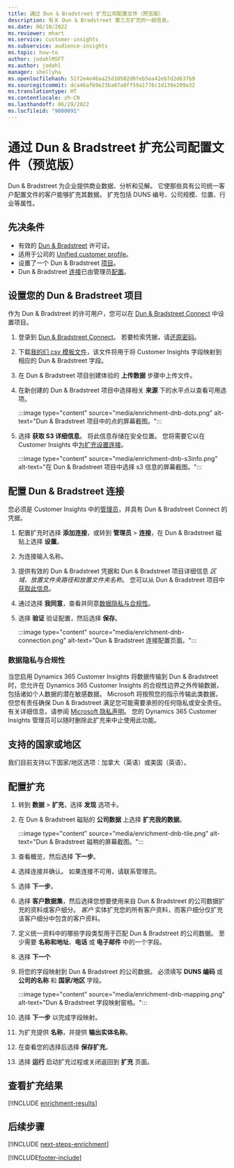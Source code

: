 ```yaml
---
title: 通过 Dun & Bradstreet 扩充公司配置文件（预览版）
description: 有关 Dun & Bradstreet 第三方扩充的一般信息。
ms.date: 06/10/2022
ms.reviewer: mhart
ms.service: customer-insights
ms.subservice: audience-insights
ms.topic: how-to
author: jodahlMSFT
ms.author: jodahl
manager: shellyha
ms.openlocfilehash: 51f2e4e46aa25d10502d0feb5ea42eb7d2d637b9
ms.sourcegitcommit: dca46afb9e23ba87a0ff59a1776c1d139e209a32
ms.translationtype: HT
ms.contentlocale: zh-CN
ms.lasthandoff: 06/29/2022
ms.locfileid: "9080891"
---
```

# <a name="enrich-company-profiles-with-dun--bradstreet-preview"></a>通过 Dun & Bradstreet 扩充公司配置文件（预览版）

Dun & Bradstreet 为企业提供商业数据、分析和见解。 它使那些具有公司统一客户配置文件的客户能够扩充其数据。 扩充包括 DUNS 编号、公司规模、位置、行业等属性。

## <a name="prerequisites"></a>先决条件

- 有效的 [Dun & Bradstreet](https://www.dnb.com/marketing/media/give-your-data-a-boost.html?source=microsoft_audience_insights) 许可证。
- 适用于公司的 [Unified customer profile](customer-profiles.md)。
- 设置了一个 Dun & Bradstreet [项目](#set-up-your-dun--bradstreet-project)。
- Dun & Bradstreet [连接](connections.md)已由管理员[配置](#configure-a-connection-for-dun--bradstreet)。

## <a name="set-up-your-dun--bradstreet-project"></a>设置您的 Dun & Bradstreet 项目

作为 Dun & Bradstreet 的许可用户，您可以在 [Dun & Bradstreet Connect](https://connect.dnb.com?lead_source=microsoft_audienceinsights) 中设置项目。

1. 登录到 [Dun & Bradstreet Connect](https://connect.dnb.com?lead_source=microsoft_audienceinsights)。 若要检索凭据，请[还原密码](https://sso.dnb.com/signin/forgot-password?lead_source=microsoft_audienceinsights)。

1. 下载[我的们 csv 模板文件](https://c360devenrichment.blob.core.windows.net/mapping/DnBCIdatamapping.csv)，该文件将用于将 Customer Insights 字段映射到相应的 Dun & Bradstreet 字段。

1. 在 Dun & Bradstreet 项目创建体验的 **上传数据** 步骤中上传文件。

1. 在新创建的 Dun & Bradstreet 项目中选择相关 **来源** 下的水平点以查看可用选项。

   :::image type="content" source="media/enrichment-dnb-dots.png" alt-text="Dun & Bradstreet 项目中的点的屏幕截图。":::

1. 选择 **获取 S3 详细信息**。 将此信息存储在安全位置。 您将需要它以在 Customer Insights 中[为扩充设置连接](#configure-a-connection-for-dun--bradstreet)。

   :::image type="content" source="media/enrichment-dnb-s3info.png" alt-text="在 Dun & Bradstreet 项目中选择 s3 信息的屏幕截图。":::

## <a name="configure-a-connection-for-dun--bradstreet"></a>配置 Dun & Bradstreet 连接

您必须是 Customer Insights 中的[管理员](permissions.md#admin)，并具有 Dun & Bradstreet Connect 的凭据。

1. 配置扩充时选择 **添加连接**，或转到 **管理员** > **连接**，在 Dun & Bradstreet 磁贴上选择 **设置**。

1. 为连接输入名称。

1. 提供有效的 Dun & Bradstreet 凭据和 Dun & Bradstreet 项目详细信息 *区域、放置文件夹路径和放置文件夹名称*。 您可以从 Dun & Bradstreet 项目中[获取此信息](#set-up-your-dun--bradstreet-project)。

1. 通过选择 **我同意**，查看并同意[数据隐私与合规性](#data-privacy-and-compliance)。

1. 选择 **验证** 验证配置，然后选择 **保存**。

   :::image type="content" source="media/enrichment-dnb-connection.png" alt-text="Dun & Bradstreet 连接配置页面。":::

### <a name="data-privacy-and-compliance"></a>数据隐私与合规性

当您启用 Dynamics 365 Customer Insights 将数据传输到 Dun & Bradstreet 时，您允许在 Dynamics 365 Customer Insights 的合规性边界之外传输数据，包括诸如个人数据的潜在敏感数据。 Microsoft 将按照您的指示传输此类数据，但您有责任确保 Dun & Bradstreet 满足您可能需要承担的任何隐私或安全责任。 有关详细信息，请参阅 [Microsoft 隐私声明](https://go.microsoft.com/fwlink/?linkid=396732)。
您的 Dynamics 365 Customer Insights 管理员可以随时删除此扩充来中止使用此功能。

## <a name="supported-countries-or-regions"></a>支持的国家或地区

我们目前支持以下国家/地区选项：加拿大（英语）或美国（英语）。

## <a name="configure-the-enrichment"></a>配置扩充

1. 转到 **数据** > **扩充**，选择 **发现** 选项卡。

1. 在 Dun & Bradstreet 磁贴的 **公司数据** 上选择 **扩充我的数据**。

   :::image type="content" source="media/enrichment-dnb-tile.png" alt-text="Dun & Bradstreet 磁稍的屏幕截图。":::

1. 查看概览，然后选择 **下一步**。

1. 选择连接并确认。 如果连接不可用，请联系管理员。

1. 选择 **下一步**。

1. 选择 **客户数据集**，然后选择您想要使用来自 Dun & Bradstreet 的公司数据扩充的资料或客户细分。 *客户* 实体扩充您的所有客户资料，而客户细分仅扩充该客户细分中包含的客户资料。

1. 定义统一资料中的哪些字段类型用于匹配 Dun & Bradstreet 的公司数据。 至少需要 **名称和地址**、**电话** 或 **电子邮件** 中的一个字段。

1. 选择 **下一个**

1. 将您的字段映射到 Dun & Bradstreet 的公司数据。 必须填写 **DUNS 编码** 或 **公司的名称** 和 **国家/地区** 字段。

      :::image type="content" source="media/enrichment-dnb-mapping.png" alt-text="Dun & Bradstreet 字段映射窗格。":::

1. 选择 **下一步** 以完成字段映射。

1. 为扩充提供 **名称**，并提供 **输出实体名称**。

1. 在查看您的选择后选择 **保存扩充**。

1. 选择 **运行** 启动扩充过程或关闭返回到 **扩充** 页面。

## <a name="view-enrichment-results"></a>查看扩充结果

[!INCLUDE [enrichment-results](includes/enrichment-results.md)]

## <a name="next-steps"></a>后续步骤

[!INCLUDE [next-steps-enrichment](includes/next-steps-enrichment.md)]

[!INCLUDE[footer-include](includes/footer-banner.md)]
